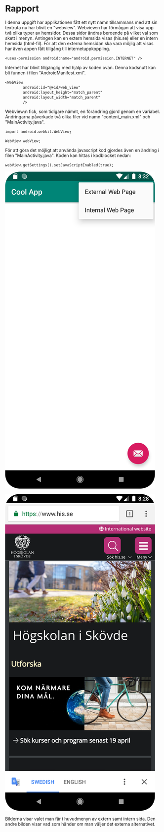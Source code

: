 
# Rapport

I denna uppgift har applikationen fått ett nytt namn tillsammans med att sin textruta nu har blivit en "webview". Webview:n har förmågan att visa upp två olika typer av hemsidor.
Dessa sidor ändras beroende på vilket val som skett i menyn. Antingen kan en extern hemsida visas (his.se) eller en intern hemsida (html-fil). För att den externa hemsidan ska vara möjlig att visas har även appen fått tillgång till internetuppkoppling.

```
<uses-permission android:name="android.permission.INTERNET" />
```
Internet har blivit tillgänglig med hjälp av koden ovan. Denna kodsnutt kan bli funnen i filen "AndroidManifest.xml".

```
<WebView
        android:id="@+id/web_view"
        android:layout_height="match_parent"
        android:layout_width="match_parent"
        />
```
Webview:n fick, som tidigare nämnt, en förändring gjord genom en variabel. Ändringarna påverkade två olika filer vid namn "content_main.xml" och "MainActivity.java".

```
import android.webkit.WebView;
```

```
WebView webView;
```

För att göra det möjligt att använda javascript kod gjordes även en ändring i filen "MainActivity.java". Koden kan hittas i kodblocket nedan:

```
webView.getSettings().setJavaScriptEnabled(true);
```

![](androidbild2.png)

![](androidbild.png)

Bilderna visar valet man får i huvudmenyn av extern samt intern sida. Den andre bilden visar vad som händer om man väljer det externa alternativet.